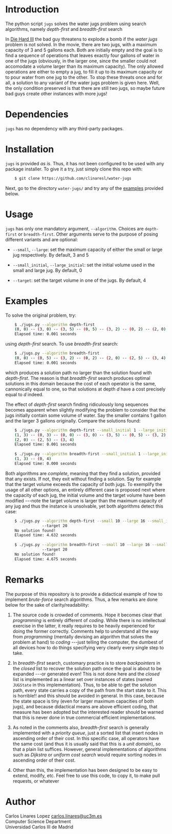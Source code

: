 # Introduction

The python script `jugs` solves the water jugs problem using search algorithms,
namely *depth-first* and *breadth-first* search

In [Die Hard III](https://www.youtube.com/watch?v=2vdF6NASMiE) the bad guy
threatens to explode a bomb if the *water jugs* problem is not solved. In the
movie, there are two jugs, with a maximum capacity of 3 and 5 gallons each. Both
are initially empty and the goal is to find a sequence of operations that leaves
exactly four gallons of water in one of the jugs (obviously, in the larger one,
since the smaller could not accomodate a volume larger than its maximum
capacity). The only allowed operations are either to empty a jug, to fill it up
to its maximum capacity or to pour water from one jug to the other. To stop
these threats once and for all, a solution to any variant of the water jugs
problem is given here. Well, the only condition preserved is that there are
still two jugs, so maybe future bad guys create other instances with more jugs!

# Dependencies #

`jugs` has no  dependency with any third-party packages.

# Installation #

`jugs` is provided *as is*. Thus, it has not been configured to be used with any
package installer. To give it a try, just simply clone this repo with:

``` sh
    $ git clone https://github.com/clinaresl/water-jugs
```

Next, go to the directory `water-jugs/` and try any of the [examples](#examples)
provided below.

# Usage #

`jugs` has only one mandatory argument, `--algorithm`. Choices are `depth-first`
or `breadth-first`. Other arguments serve to the purpose of posing different
variants and are optional:

* `--small`, `--large`: set the maximum capacity of either the small or large
  jug respectively. By default, 3 and 5
  
* `--small_initial`, `--large_initial`: set the initial volume used in the small
  and large jug. By default, 0
  
* `--target`: set the target volume in one of the jugs. By default, 4

# Examples #

To solve the original problem, try:

``` sh
    $ ./jugs.py --algorithm depth-first
    (0, 0) -- (3, 0) -- (3, 5) -- (0, 5) -- (3, 2) -- (0, 2) -- (2, 0) -- (2, 5) -- (3, 4)
    Elapsed time: 0.001 seconds
```

using *depth-first* search. To use *breadth-first* search:

``` sh
    $ ./jugs.py --algorithm breadth-first
    (0, 0) -- (0, 5) -- (3, 2) -- (0, 2) -- (2, 0) -- (2, 5) -- (3, 4)
    Elapsed time: 0.001 seconds
```

which produces a solution path no larger than the solution found with
*depth-first*. The reason is that *breadth-first* search produces optimal
solutions in this domain because the cost of each operator is the same,
cannonically equal to one, so that solutions at depth *d* have a cost precisely
equal to *d* indeed.

The effect of *depth-first* search finding ridiculously long sequences becomes
apparent when slightly modifying the problem to consider that the jugs initially
contain some volume of water. Say the smaller contains 1 gallon and the larger 3
gallons originally. Compare the solutions found:

``` sh
    $ ./jugs.py --algorithm depth-first --small_initial 1 --large_initial 3 
    (1, 3) -- (0, 3) -- (0, 0) -- (3, 0) -- (3, 5) -- (0, 5) -- (3, 2) -- (0, 2) -- 
    (2, 0) -- (2, 5) -- (3, 4)
    Elapsed time: 0.001 seconds
    
    $ ./jugs.py --algorithm breadth-first --small_initial 1 --large_initial 3 
    (1, 3) -- (0, 4)
    Elapsed time: 0.000 seconds

```

Both algorithms are *complete*, meaning that they find a solution, provided that
any exists. If not, they exit without finding a solution. Say for example that
the target volume exceeds the capacity of both jugs. To exemplify the usage of
all other options, an entirely different case is proposed next where the
capacity of each jug, the initial volume and the target volume have been
modified ---note the target volume is larger than the maximum capacity of any
jug and thus the instance is unsolvable, yet both algorithms detect this case:

``` sh
    $ ./jugs.py --algorithm depth-first --small 10 --large 16 --small_initial 1 --large_initial 3 
                --target 20  
    No solution found!
    Elapsed time: 4.632 seconds
    
    $ ./jugs.py --algorithm breadth-first --small 10 --large 16 --small_initial 1 --large_initial 3 
                --target 20  
    No solution found!
    Elapsed time: 4.675 seconds

```

# Remarks #

The purpose of this repository is to provide a didactical example of how to
implement *brute-force* search algorithms. Thus, a few remarks are done below
for the sake of clarity/readability:

1. The source code is crowded of comments. Hope it becomes clear that
   *programming* is entirely different of *coding*. While there is no
   intellectual exercise in the latter, it really requires to be heavily
   experienced for doing the former correctly. Comments help to understand all
   the way from *programming* (mentally devising an algorithm that solves the
   problem at hand) to *coding* ---just telling the computer, the dumbest of all
   devices how to do things specifying very clearly every single step to take.
   
2. In *breadth-first* search, customary practice is to store *backpointers* in
   the *closed* list to recover the solution path once the goal is about to be
   expanded ---or generated even! This is not done here and the *closed* list is
   implemented as a linear set over instances of states (named `JUGState` in
   this implementation). Thus, to be able to get the solution path, every state
   carries a copy of the path from the start state to it. This is horrible!! and
   this should be avoided in general. In this case, because the state space is
   tiny (even for larger maximum capacities of both jugs), and because
   didactical means are above efficient coding, that measure has been adopted
   but the interested reader should be warned that this is never done in true
   commercial efficient implementations.
   
3. As noted in the comments also, *breadth-first* search is generally
   implemented with a *priority queue*, just a sorted list that insert nodes in
   ascending order of their cost. In this specific case, all operators have the
   same cost (and thus it is usually said that this is a *unit domain*), so that
   a plain list suffices. However, general implementations of algorithms such as
   *Dijkstra* or *uniform cost search* would require sorting nodes in ascending
   order of their cost.
   
4. Other than this, the implementation has been designed to be easy to extend,
   modify, etc. Feel free to use this code, to copy it, to make pull requests,
   or whatever

# Author #

Carlos Linares Lopez <carlos.linares@uc3m.es>  
Computer Science Department  
Universidad Carlos III de Madrid

